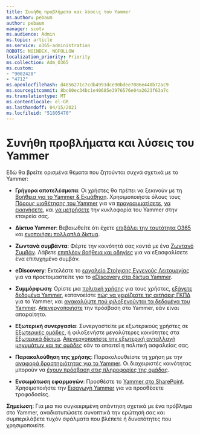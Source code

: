 ```yaml
---
title: Συνήθη προβλήματα και λύσεις του Yammer
ms.author: pebaum
author: pebaum
manager: scotv
ms.audience: Admin
ms.topic: article
ms.service: o365-administration
ROBOTS: NOINDEX, NOFOLLOW
localization_priority: Priority
ms.collection: Adm_O365
ms.custom:
- "9002428"
- "4712"
ms.openlocfilehash: d4856271c7cdb4993dce90bdee7086e440b72ac9
ms.sourcegitcommit: 8bc60ec34bc1e40685e3976576e04a2623f63a7c
ms.translationtype: MT
ms.contentlocale: el-GR
ms.lasthandoff: 04/15/2021
ms.locfileid: "51805470"
---
```

# <a name="yammer-common-issues-and-resolutions"></a>Συνήθη προβλήματα και λύσεις του Yammer

Εδώ θα βρείτε ορισμένα θέματα που ζητούνται συχνά σχετικά με το Yammer:

- **Γρήγορα αποτελέσματα**: Οι χρήστες θα πρέπει να ξεκινούν με τη [Βοήθεια για το Yammer & Εκμάθηση](https://support.office.com/yammer). Χρησιμοποιήστε όλους τους [Πόρους υιοθέτησης του Yammer](https://aka.ms/yamresources) για να [προγραμματίσετε](https://aka.ms/YamSuccessGuide), [να εκκινήσετε](https://aka.ms/YamLaunchPlaybook), και [να μετρήσετε](https://aka.ms/YamMeasureSuccesGuide) την κυκλοφορία του Yammer στην εταιρεία σας. 

- **Δίκτυο Yammer**: Βεβαιωθείτε ότι έχετε [επιβάλει την ταυτότητα O365](https://docs.microsoft.com/yammer/configure-your-yammer-network/enforce-office-365-identity) και [ενοποιήσει πολλαπλά δίκτυα](https://docs.microsoft.com/yammer/configure-your-yammer-network/consolidate-multiple-yammer-networks). 

- **Ζωντανά συμβάντα**: Φέρτε την κοινότητά σας κοντά με ένα [Ζωντανό Συμβάν](https://docs.microsoft.com/yammer/manage-yammer-groups/yammer-live-events). Λάβετε [επιπλέον βοήθεια και οδηγίες](https://resources.techcommunity.microsoft.com/live-events/assistance/) για να εξασφαλίσετε ένα επιτυχημένο συμβάν. 

- **eDiscovery**: Εκτελέστε το [εργαλείο Στοίχισης Εγγενούς Λειτουργίας](https://docs.microsoft.com/yammer/configure-your-yammer-network/overview-native-mode) για να προετοιμαστείτε για το [ eDiscovery στα δίκτυα Yammer](https://docs.microsoft.com/yammer/manage-security-and-compliance/overview-of-ediscovery). 

- **Συμμόρφωση**: Ορίστε μια [πολιτική χρήσης](https://docs.microsoft.com/yammer/manage-security-and-compliance/set-up-a-usage-policy) για τους χρήστες, [εξάγετε δεδομένα Yammer](https://docs.microsoft.com/yammer/manage-security-and-compliance/export-yammer-enterprise-data), κατανοείστε [πώς να χειρίζεστε τις αιτήσεις ΓΚΠΔ](https://docs.microsoft.com/yammer/manage-security-and-compliance/gdpr-requests-in-yammer-enterprise) για το Yammer, και [ανακαλύψτε πού φιλοξενούνται τα δεδομένα του Yammer](https://docs.microsoft.com/yammer/manage-security-and-compliance/data-residency). [Απενεργοποιήστε](https://docs.microsoft.com/yammer/manage-yammer-users/turn-off-user-access) την πρόσβαση στο Yammer, εάν είναι απαραίτητο.

- **Εξωτερική συνεργασία**: Συνεργαστείτε με εξωτερικούς χρήστες σε [Εξωτερικές ομάδες](https://docs.microsoft.com/yammer/work-with-external-users/create-and-manage-external-groups), ή φιλοξενήστε μεγαλύτερες κοινότητες στα [Εξωτερικά δίκτυα](https://docs.microsoft.com/yammer/work-with-external-users/create-and-manage-an-external-network). [Απενεργοποιήστε την εξωτερική ανταλλαγή μηνυμάτων και τις ομάδες](https://docs.microsoft.com/yammer/work-with-external-users/disable-external-messaging) εάν το απαιτεί η πολιτική ασφαλείας σας.

- **Παρακολούθηση της χρήσης**: Παρακολουθείστε τη χρήση με την [αναφορά δραστηριότητας για το Yammer](https://docs.microsoft.com/microsoft-365/admin/activity-reports/yammer-activity-report). Οι διαχειριστές κοινότητας μπορούν να [έχουν πρόσβαση στις πληροφορίες της ομάδας](https://support.office.com/article/view-group-insights-in-yammer-73f9fa6d-d442-4f25-9194-d5317c9328ab).

- **Ενσωμάτωση εφαρμογών**: Προσθέστε το [Yammer στο SharePoint](https://docs.microsoft.com/yammer/integrate-yammer-with-other-apps/embed-a-feed-into-a-sharepoint-site). Χρησιμοποιήστε την [Εισαγωγή Yammer](https://developer.yammer.com/docs/embed) για να προσθέσετε τροφοδοσίες. 

**Σημείωση**: Για μια πιο συγκεκριμένη απάντηση σχετικά με ένα πρόβλημα στο Yammer, αναδιατυπώσετε συνοπτικά την ερώτησή σας και συμπεριλάβετε τυχόν σφάλματα που βλέπετε ή δυνατότητες που χρησιμοποιείτε.
